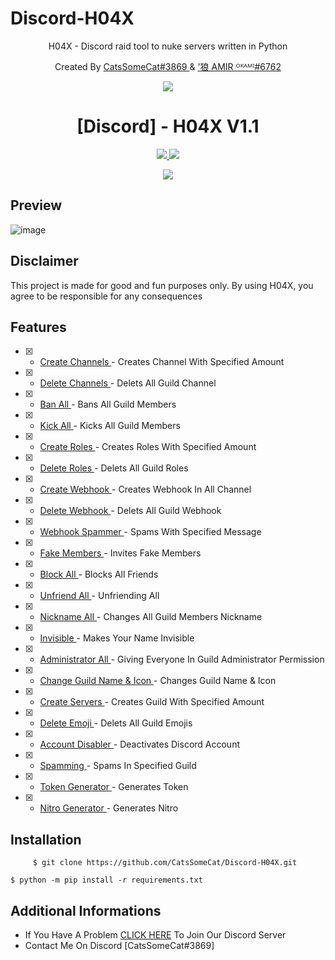 # Discord-H04X
<p align="center">
H04X - Discord raid tool to nuke servers written in Python
</p>
<p align="center">
Created By <a href="https://github.com/CatsSomeCat">CatsSomeCat#3869 
  </a> & 
  <a href="https://github.com/AMIR-H-P">'狼 AMIR ᴼᴷᴬᴹᴵ#6762</a> 
<p align="center">
  <img src="https://user-images.githubusercontent.com/78264512/194781801-8e19ae57-7807-43ed-ade8-dc71a126c583.png">
</p>
<h1 align="center">[Discord] - H04X V1.1</h1>
<p align="center">
  <a href="https://www.python.org">
    <img src="https://img.shields.io/badge/Python-3.10-informational.svg">
  </a>
  <a href="https://github.com/CatsSomeCat/Discord-H04X">
    <img src="https://img.shields.io/github/repo-size/CatsSomeCat/Discord-H04X?label=Repository%20Size">
  </a>
    <p align="center"> <a href="https://github.com/CatsSomeCat/Discord-H04X">
    <img src="https://img.shields.io/github/stars/CatsSomeCat/Discord-H04X?style=for-the-badge">
  </a>



## Preview
![image](https://user-images.githubusercontent.com/78264512/194784439-e56a3d94-2f52-4dc8-a2ea-b380bb5c9f57.png)

## Disclaimer
This project is made for good and fun purposes only. 
By using H04X, you agree to be responsible for any consequences

## Features
- [x] - [ Create Channels ](https://github.com/AstraaDev/Discord-All-Tools-In-One) - Creates Channel With Specified Amount
- [x] - [ Delete Channels ](https://github.com/AstraaDev/Discord-All-Tools-In-One) - Delets All Guild Channel
- [x] - [ Ban All ](https://github.com/AstraaDev/Discord-All-Tools-In-One) - Bans All Guild Members
- [x] - [ Kick All ](https://github.com/AstraaDev/Discord-All-Tools-In-One) - Kicks All Guild Members
- [x] - [ Create Roles ](https://github.com/AstraaDev/Discord-All-Tools-In-One) - Creates Roles With Specified Amount
- [x] - [ Delete Roles ](https://github.com/AstraaDev/Discord-All-Tools-In-One) - Delets All Guild Roles
- [x] - [ Create Webhook ](https://github.com/AstraaDev/Discord-All-Tools-In-One) - Creates Webhook In All Channel
- [x] - [ Delete Webhook ](https://github.com/AstraaDev/Discord-All-Tools-In-One) - Delets All Guild Webhook
- [x] - [ Webhook Spammer ](https://github.com/AstraaDev/Discord-All-Tools-In-One) - Spams With Specified Message
- [x] - [ Fake Members ](https://github.com/AstraaDev/Discord-All-Tools-In-One) - Invites Fake Members
- [x] - [ Block All ](https://github.com/AstraaDev/Discord-All-Tools-In-One) - Blocks All Friends
- [x] - [ Unfriend All ](https://github.com/AstraaDev/Discord-All-Tools-In-One) - Unfriending All
- [x] - [ Nickname All ](https://github.com/AstraaDev/Discord-All-Tools-In-One) - Changes All Guild Members Nickname
- [x] - [ Invisible ](https://github.com/AstraaDev/Discord-All-Tools-In-One) - Makes Your Name Invisible
- [x] - [ Administrator All ](https://github.com/AstraaDev/Discord-All-Tools-In-One) - Giving Everyone In Guild Administrator Permission
- [x] - [ Change Guild Name & Icon ](https://github.com/AstraaDev/Discord-All-Tools-In-One) - Changes Guild Name & Icon
- [x] - [ Create Servers ](https://github.com/AstraaDev/Discord-All-Tools-In-One) - Creates Guild With Specified Amount
- [x] - [ Delete Emoji ](https://github.com/AstraaDev/Discord-All-Tools-In-One) - Delets All Guild Emojis
- [x] - [ Account Disabler ](https://github.com/AstraaDev/Discord-All-Tools-In-One) - Deactivates Discord Account
- [x] - [ Spamming ](https://github.com/AstraaDev/Discord-All-Tools-In-One) - Spams In Specified Guild
- [x] - [ Token Generator ](https://github.com/AstraaDev/Discord-All-Tools-In-One) - Generates Token
- [x] - [ Nitro Generator ](https://github.com/AstraaDev/Discord-All-Tools-In-One) - Generates Nitro
      
## Installation
`     
$ git clone https://github.com/CatsSomeCat/Discord-H04X.git
`

`
$ python -m pip install -r requirements.txt
`
## Additional Informations
- If You Have A Problem [CLICK HERE](https://discord.gg/GDAqqt9B) To Join Our Discord Server
- Contact Me On Discord [CatsSomeCat#3869]
